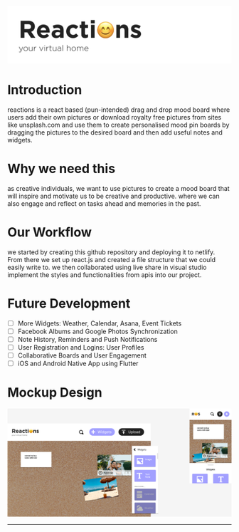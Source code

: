 
![Reactions Logo](https://github.com/Aliyah2014/Reactions/blob/main/Assets/logo.png?raw=true)

# Introduction

reactions is a react based (pun-intended) drag and drop mood board where users add their own pictures or download royalty free pictures from sites like unsplash.com and use them to create personalised mood pin boards by dragging the pictures to the desired board and then add useful notes and widgets.

# Why we need this

as creative individuals, we want to use pictures to create a mood board that will inspire and motivate us to be creative and productive. where we can also engage and reflect on tasks ahead and memories in the past.

# Our Workflow

we started by creating this github repository and deploying it to netlify. From there we set up react.js and created a file structure that we could easily write to. we then collaborated using live share in visual studio implement the styles and functionalities from apis into our project.


# Future Development

- [ ] More Widgets: Weather, Calendar, Asana, Event Tickets
- [ ] Facebook Albums and Google Photos Synchronization
- [ ] Note History, Reminders and Push Notifications
- [ ] User Registration and Logins: User Profiles
- [ ] Collaborative Boards and User Engagement
- [ ] iOS and Android Native App using Flutter

# Mockup Design
![Mockup Design of Reactions](https://github.com/Aliyah2014/Reactions/blob/main/Assets/mockup.png?raw=true)

---